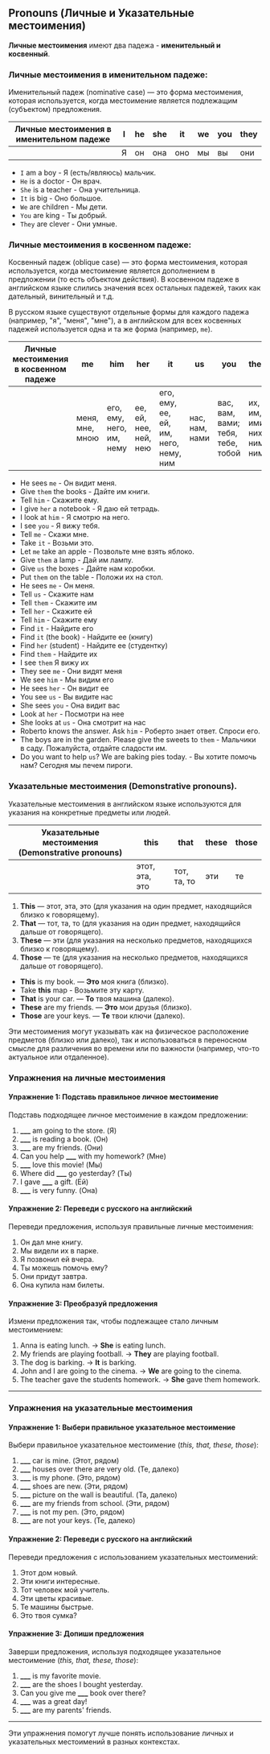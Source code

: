 ## Pronouns (Личные и Указательные местоимения)

**Личные местоимения** имеют два па­дежа - **именительный и косвенный**.

### Личные местоимения в именительном падеже:

Именительный падеж (nominative case) — это форма местоимения, которая используется, когда местоимение является подлежащим (субъектом) предложения.

| Личные местоимения в именительном падеже | I |  he  | she  | it   |  we | you  |  they |
| ------ | ------ | ------ | ------ | ------ | ------ | ------ | ------ |
|                                         | Я |  он  | она  | оно  | мы  | вы   | они   |

- `I` am a boy - Я (есть/являюсь) мальчик.
- `He` is a doctor - Он врач.
- `She` is a teacher - Она учительница.
- `It` is big - Оно большое.
- `We` are children - Мы дети.
- `You` are king - Ты добрый.
- `They` are clever - Они умные.

### Личные местоимения в косвенном падеже:

Косвенный падеж (oblique case) — это форма местоимения, которая используется, когда местоимение является дополнением в предложении (то есть объектом действия). 
В косвенном падеже в английском языке слились значения всех остальных падежей, таких как дательный, винительный и т.д.

В русском языке существуют отдельные формы для каждого падежа (например, "я", "меня", "мне"), а в английском для всех косвенных падежей используется одна и та же форма (например, `me`).

| Личные местоимения в косвенном падеже |  me | him | her | it | us  | you  |  them | 
| ------ | ------ | ------ | ------ | ------ | ------ | ------ | ------ |
| | меня, мне, мною  | его, ему, него, им, нему  |  ее, ей, нее, ней, нею | его, ему, ее, ей, им, него, нему, ним  |  нас, нам, нами   |  вас, вам, вами; тебя, тебе, тобой | их, им, ими, них, ним, ними |


- He sees `me` - Он видит меня.
- Give `them` the books - Дайте им книги.
- Tell `him` - Скажите ему.
- I give `her` a notebook - Я даю ей тетрадь.
- I look at `him` - Я смотрю на него.
- I see `you` - Я вижу тебя.
- Tell `me` - Скажи мне.
- Take `it` - Возьми это.
- Let `me` take an apple - Позвольте мне взять яблоко.
- Give `them` a lamp - Дай им лампу.
- Give `us` the boxes - Дайте нам коробки.
- Put `them` on the table - Положи их на стол.
- He sees `me` - Он меня.
- Tell `us` - Скажите нам
- Tell `them` - Скажите им
- Tell `her` - Скажите ей
- Tell `him` - Скажите ему
- Find `it` - Найдите его
- Find `it` (the book) - Найдите ее (книгу)
- Find `her` (student) - Найдите ее (студентку)
- Find `them` - Найдите их
- I see `them` Я вижу их
- They see `me` - Они видят меня
- We see `him` - Мы видим его
- He sees `her` - Он видит ее
- You see `us` - Вы видите нас
- She sees `you` - Она видит вас
- Look at `her` - По­смотри на нее
- She looks at `us` - Она смотрит на нас
- Roberto knows the answer. Ask `him` - Роберто знает ответ. Спроси его.
- The boys are in the garden. Please give the sweets to `them` - Мальчики в саду. Пожалуйста, отдайте сладости им.
- Do you want to help `us`? We are baking pies today. - Вы хотите помочь нам? Сегодня мы печем пироги.

### Указательные местоимения (Demonstrative pronouns).

Указательные местоимения в английском языке используются для указания на конкретные предметы или людей.

| Указательные местоимения (Demonstrative pronouns) | this |  that  | these  | those |  
| ------ | ------ | ------ | ------ | ------ |
|                                         | этот, эта, это |  тот, та, то | эти  | те  | 

1. **This** — этот, эта, это (для указания на один предмет, находящийся близко к говорящему).
2. **That** — тот, та, то (для указания на один предмет, находящийся дальше от говорящего).
3. **These** — эти (для указания на несколько предметов, находящихся близко к говорящему).
4. **Those** — те (для указания на несколько предметов, находящихся дальше от говорящего).

- **This** is my book. — **Это** моя книга (близко).
- Take **this** map - Возьмите эту карту.
- **That** is your car. — **То** твоя машина (далеко).
- **These** are my friends. — **Это** мои друзья (близко).
- **Those** are your keys. — **Те** твои ключи (далеко).

Эти местоимения могут указывать как на физическое расположение предметов (близко или далеко), так и использоваться в переносном смысле для различения во времени или по важности (например, что-то актуальное или отдаленное).


### Упражнения на личные местоимения

#### Упражнение 1: Подставь правильное личное местоимение
Подставь подходящее личное местоимение в каждом предложении:

1. **___** am going to the store. (Я)
2. **___** is reading a book. (Он)
3. **___** are my friends. (Они)
4. Can you help **___** with my homework? (Мне)
5. **___** love this movie! (Мы)
6. Where did **___** go yesterday? (Ты)
7. I gave **___** a gift. (Ей)
8. **___** is very funny. (Она)

#### Упражнение 2: Переведи с русского на английский
Переведи предложения, используя правильные личные местоимения:

1. Он дал мне книгу.
2. Мы видели их в парке.
3. Я позвонил ей вчера.
4. Ты можешь помочь ему?
5. Они придут завтра.
6. Она купила нам билеты.

#### Упражнение 3: Преобразуй предложения
Измени предложения так, чтобы подлежащее стало личным местоимением:

1. Anna is eating lunch. → **She** is eating lunch.
2. My friends are playing football. → **They** are playing football.
3. The dog is barking. → **It** is barking.
4. John and I are going to the cinema. → **We** are going to the cinema.
5. The teacher gave the students homework. → **She** gave them homework.

---

### Упражнения на указательные местоимения

#### Упражнение 1: Выбери правильное указательное местоимение
Выбери правильное указательное местоимение (*this, that, these, those*):

1. **___** car is mine. (Этот, рядом)
2. **___** houses over there are very old. (Те, далеко)
3. **___** is my phone. (Это, рядом)
4. **___** shoes are new. (Эти, рядом)
5. **___** picture on the wall is beautiful. (Та, далеко)
6. **___** are my friends from school. (Эти, рядом)
7. **___** is not my pen. (Это, рядом)
8. **___** are not your keys. (Те, далеко)

#### Упражнение 2: Переведи с русского на английский
Переведи предложения с использованием указательных местоимений:

1. Этот дом новый.
2. Эти книги интересные.
3. Тот человек мой учитель.
4. Эти цветы красивые.
5. Те машины быстрые.
6. Это твоя сумка?

#### Упражнение 3: Допиши предложения
Заверши предложения, используя подходящее указательное местоимение (*this, that, these, those*):

1. **___** is my favorite movie.
2. **___** are the shoes I bought yesterday.
3. Can you give me **___** book over there?
4. **___** was a great day!
5. **___** are my parents' friends.

---

Эти упражнения помогут лучше понять использование личных и указательных местоимений в разных контекстах.












